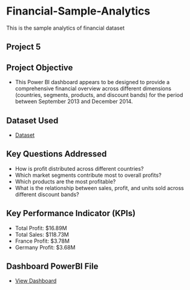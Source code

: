 # Financial-Sample-Analytics
This is the sample analytics of financial dataset

## Project 5

## Project Objective
 - This Power BI dashboard appears to be designed to provide a comprehensive financial overview across different dimensions (countries, segments, products, and discount bands) for the period between September 2013 and December 2014.


## Dataset Used
- <a href="https://github.com/udbhav555/Financial-Sample-Analytics/blob/main/Financial%20Sample.xlsx">Dataset</a>

## Key Questions Addressed

 - How is profit distributed across different countries?
 - Which market segments contribute most to overall profits?
 - Which products are the most profitable?
 - What is the relationship between sales, profit, and units sold across different discount bands?


## Key Performance Indicator (KPIs)

 - Total Profit: $16.89M
 - Total Sales: $118.73M
 - France Profit: $3.78M
 - Germany Profit: $3.68M


## Dashboard PowerBI File
- <a href="">View Dashboard</a>

